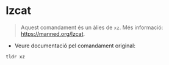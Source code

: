 # lzcat

> Aquest comandament és un àlies de `xz`.
> Més informació: <https://manned.org/lzcat>.

- Veure documentació pel comandament original:

`tldr xz`

